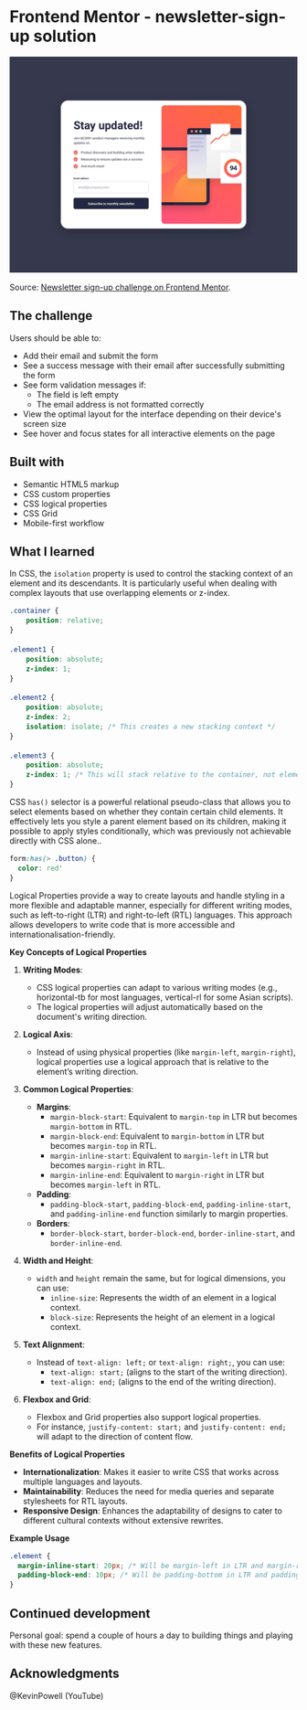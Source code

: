 # Frontend Mentor - newsletter-sign-up solution

![](/design/desktop-design.jpg)

Source: [Newsletter sign-up challenge on Frontend Mentor](https://www.frontendmentor.io/challenges/newsletter-signup-form-with-success-message-3FC1AZbNrv).

## The challenge

Users should be able to:

- Add their email and submit the form
- See a success message with their email after successfully submitting the form
- See form validation messages if:
  - The field is left empty
  - The email address is not formatted correctly
- View the optimal layout for the interface depending on their device's screen size
- See hover and focus states for all interactive elements on the page

## Built with

- Semantic HTML5 markup
- CSS custom properties
- CSS logical properties
- CSS Grid
- Mobile-first workflow

## What I learned

In CSS, the `isolation` property is used to control the stacking context of an element and its descendants. It is particularly useful when dealing with complex layouts that use overlapping elements or z-index.


```css
.container {
    position: relative;
}

.element1 {
    position: absolute;
    z-index: 1;
}

.element2 {
    position: absolute;
    z-index: 2;
    isolation: isolate; /* This creates a new stacking context */
}

.element3 {
    position: absolute;
    z-index: 1; /* This will stack relative to the container, not element2 */
}
```

CSS `has()` selector is a powerful relational pseudo-class that allows you to select elements based on whether they contain certain child elements. It effectively lets you style a parent element based on its children, making it possible to apply styles conditionally, which was previously not achievable directly with CSS alone..
```css
form:has(> .button) {
  color: red'
}
```

Logical Properties provide a way to create layouts and handle styling in a more flexible and adaptable manner, especially for different writing modes, such as left-to-right (LTR) and right-to-left (RTL) languages. This approach allows developers to write code that is more accessible and internationalisation-friendly.

**Key Concepts of Logical Properties**

1. **Writing Modes**:
   - CSS logical properties can adapt to various writing modes (e.g., horizontal-tb for most languages, vertical-rl for some Asian scripts).
   - The logical properties will adjust automatically based on the document's writing direction.

2. **Logical Axis**:
   - Instead of using physical properties (like `margin-left`, `margin-right`), logical properties use a logical approach that is relative to the element’s writing direction.

3. **Common Logical Properties**:
   - **Margins**:
     - `margin-block-start`: Equivalent to `margin-top` in LTR but becomes `margin-bottom` in RTL.
     - `margin-block-end`: Equivalent to `margin-bottom` in LTR but becomes `margin-top` in RTL.
     - `margin-inline-start`: Equivalent to `margin-left` in LTR but becomes `margin-right` in RTL.
     - `margin-inline-end`: Equivalent to `margin-right` in LTR but becomes `margin-left` in RTL.
   - **Padding**:
     - `padding-block-start`, `padding-block-end`, `padding-inline-start`, and `padding-inline-end` function similarly to margin properties.
   - **Borders**:
     - `border-block-start`, `border-block-end`, `border-inline-start`, and `border-inline-end`.

4. **Width and Height**:
   - `width` and `height` remain the same, but for logical dimensions, you can use:
     - `inline-size`: Represents the width of an element in a logical context.
     - `block-size`: Represents the height of an element in a logical context.

5. **Text Alignment**:
   - Instead of `text-align: left;` or `text-align: right;`, you can use:
     - `text-align: start;` (aligns to the start of the writing direction).
     - `text-align: end;` (aligns to the end of the writing direction).

6. **Flexbox and Grid**:
   - Flexbox and Grid properties also support logical properties.
   - For instance, `justify-content: start;` and `justify-content: end;` will adapt to the direction of content flow.

**Benefits of Logical Properties**
- **Internationalization**: Makes it easier to write CSS that works across multiple languages and layouts.
- **Maintainability**: Reduces the need for media queries and separate stylesheets for RTL layouts.
- **Responsive Design**: Enhances the adaptability of designs to cater to different cultural contexts without extensive rewrites.

**Example Usage**
```css
.element {
  margin-inline-start: 20px; /* Will be margin-left in LTR and margin-right in RTL */
  padding-block-end: 10px; /* Will be padding-bottom in LTR and padding-top in RTL */
}
```


## Continued development

Personal goal: spend a couple of hours a day to building things and playing with these new features.

## Acknowledgments

@KevinPowell (YouTube)